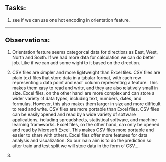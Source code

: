 ## Tasks:

1. see if we can use one hot encoding in orientation feature.




------

## Observations:
1. Orientation feature seems categorical data for directions as East, West, North and South. If we had more data for calculation we can do better job. Like if we can add some wight to it based on the direction.

2. CSV files are simpler and more lightweight than Excel files. CSV files are plain text files that store data in a tabular format, with each row representing a data point and each column representing a feature. This makes them easy to read and write, and they are also relatively small in size. Excel files, on the other hand, are more complex and can store a wider variety of data types, including text, numbers, dates, and formulas. However, this also makes them larger in size and more difficult to read and write.
CSV files are more portable than Excel files. CSV files can be easily opened and read by a wide variety of software applications, including spreadsheets, statistical software, and machine learning frameworks. Excel files, on the other hand, can only be opened and read by Microsoft Excel. This makes CSV files more portable and easier to share with others.
Excel files offer more features for data analysis and visualization. So our main aim is to do the prediction so after train and test split we will store data in the form of CSV....

3. 